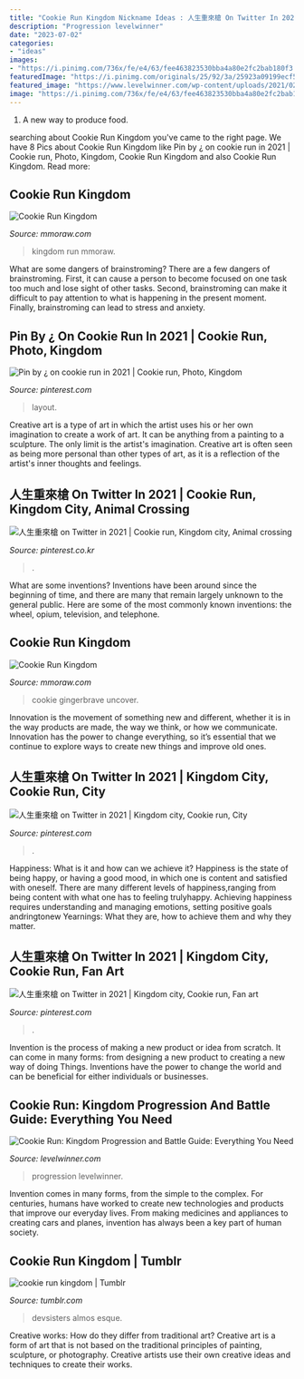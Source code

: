 ```yaml
---
title: "Cookie Run Kingdom Nickname Ideas : 人生重來槍 On Twitter In 2021"
description: "Progression levelwinner"
date: "2023-07-02"
categories:
- "ideas"
images:
- "https://i.pinimg.com/736x/fe/e4/63/fee463823530bba4a80e2fc2bab180f3.jpg"
featuredImage: "https://i.pinimg.com/originals/25/92/3a/25923a09199ecf5930101197d55acb67.jpg"
featured_image: "https://www.levelwinner.com/wp-content/uploads/2021/02/cookie-run-kingdom-revolution-800x450-1.jpg"
image: "https://i.pinimg.com/736x/fe/e4/63/fee463823530bba4a80e2fc2bab180f3.jpg"
---
```



1. A new way to produce food.

	

		
searching about Cookie Run Kingdom you've came to the right page. We have 8 Pics about Cookie Run Kingdom like Pin by ¿ on cookie run in 2021 | Cookie run, Photo, Kingdom, Cookie Run Kingdom and also Cookie Run Kingdom. Read more:
		
    
## Cookie Run Kingdom

<img loading=lazy src="http://mmoraw.com/cache/preview/c5b6c480c5cefa888377ec5c0500c51e.jpg" onerror="this.onerror=null;this.src='https://tse1.mm.bing.net/th?id=OIP.2hTvDeq54jDW5AnYvhJjJQHaEi&amp;pid=15.1';" alt="Cookie Run Kingdom">

_Source: mmoraw.com_

>kingdom run mmoraw. 

	

What are some dangers of brainstroming?
There are a few dangers of brainstroming. First, it can cause a person to become focused on one task too much and lose sight of other tasks. Second, brainstroming can make it difficult to pay attention to what is happening in the present moment. Finally, brainstroming can lead to stress and anxiety.

    
## Pin By ¿ On Cookie Run In 2021 | Cookie Run, Photo, Kingdom

<img loading=lazy src="https://i.pinimg.com/736x/fe/e4/63/fee463823530bba4a80e2fc2bab180f3.jpg" onerror="this.onerror=null;this.src='https://tse2.mm.bing.net/th?id=OIP.fsWR7qysJlC5td0uSgLLaQHaEK&amp;pid=15.1';" alt="Pin by ¿ on cookie run in 2021 | Cookie run, Photo, Kingdom">

_Source: pinterest.com_

>layout. 

	

Creative art is a type of art in which the artist uses his or her own imagination to create a work of art. It can be anything from a painting to a sculpture. The only limit is the artist's imagination. Creative art is often seen as being more personal than other types of art, as it is a reflection of the artist's inner thoughts and feelings.

    
## 人生重來槍 On Twitter In 2021 | Cookie Run, Kingdom City, Animal Crossing

<img loading=lazy src="https://i.pinimg.com/736x/f9/e8/53/f9e853b340b6a400e65443a46e061a38.jpg" onerror="this.onerror=null;this.src='https://tse2.mm.bing.net/th?id=OIP.f89iCV1po3ACNbigIwh9XgHaEK&amp;pid=15.1';" alt="人生重來槍 on Twitter in 2021 | Cookie run, Kingdom city, Animal crossing">

_Source: pinterest.co.kr_

>. 

	

What are some inventions?
Inventions have been around since the beginning of time, and there are many that remain largely unknown to the general public. Here are some of the most commonly known inventions: the wheel, opium, television, and telephone.

    
## Cookie Run Kingdom

<img loading=lazy src="http://mmoraw.com/cache/preview/d732b4d81d41e0d6be549d50f26cf4d6.jpg" onerror="this.onerror=null;this.src='https://tse2.mm.bing.net/th?id=OIP.DwiK6Vwf3HnQXiIPe3FeOwHaEd&amp;pid=15.1';" alt="Cookie Run Kingdom">

_Source: mmoraw.com_

>cookie gingerbrave uncover. 

	

Innovation is the movement of something new and different, whether it is in the way products are made, the way we think, or how we communicate. Innovation has the power to change everything, so it’s essential that we continue to explore ways to create new things and improve old ones.

    
## 人生重來槍 On Twitter In 2021 | Kingdom City, Cookie Run, City

<img loading=lazy src="https://i.pinimg.com/originals/25/92/3a/25923a09199ecf5930101197d55acb67.jpg" onerror="this.onerror=null;this.src='https://tse1.mm.bing.net/th?id=OIP.wUoO_LB1zWiqjDsAwyZMGgHaEK&amp;pid=15.1';" alt="人生重來槍 on Twitter in 2021 | Kingdom city, Cookie run, City">

_Source: pinterest.com_

>. 

	

Happiness: What is it and how can we achieve it?
Happiness is the state of being happy, or having a good mood, in which one is content and satisfied with oneself. There are many different levels of happiness,ranging from being content with what one has to feeling trulyhappy. Achieving happiness requires understanding and managing emotions, setting positive goals andringtonew Yearnings: What they are, how to achieve them and why they matter.

    
## 人生重來槍 On Twitter In 2021 | Kingdom City, Cookie Run, Fan Art

<img loading=lazy src="https://i.pinimg.com/736x/9d/05/c7/9d05c77574bcfb45605e6a0a1e2fb28f.jpg" onerror="this.onerror=null;this.src='https://tse3.mm.bing.net/th?id=OIP.8nM6sQxouj1DKtQeu_k8tgHaEK&amp;pid=15.1';" alt="人生重來槍 on Twitter in 2021 | Kingdom city, Cookie run, Fan art">

_Source: pinterest.com_

>. 

	

Invention is the process of making a new product or idea from scratch. It can come in many forms: from designing a new product to creating a new way of doing Things. Inventions have the power to change the world and can be beneficial for either individuals or businesses.

    
## Cookie Run: Kingdom Progression And Battle Guide: Everything You Need

<img loading=lazy src="https://www.levelwinner.com/wp-content/uploads/2021/02/cookie-run-kingdom-revolution-800x450-1.jpg" onerror="this.onerror=null;this.src='https://tse3.mm.bing.net/th?id=OIP.3DEEC8WWqAUgbS8oUZM-6gHaEK&amp;pid=15.1';" alt="Cookie Run: Kingdom Progression and Battle Guide: Everything You Need">

_Source: levelwinner.com_

>progression levelwinner. 

	

Invention comes in many forms, from the simple to the complex. For centuries, humans have worked to create new technologies and products that improve our everyday lives. From making medicines and appliances to creating cars and planes, invention has always been a key part of human society.

    
## Cookie Run Kingdom | Tumblr

<img loading=lazy src="https://64.media.tumblr.com/b604186f6017b3c9adb50f73491f54b7/tumblr_pz4h97iENJ1y0mxa3o1_1280.jpg" onerror="this.onerror=null;this.src='https://tse1.mm.bing.net/th?id=OIP.Xo5BsaWSlCeDqP6i-8FpiAHaDt&amp;pid=15.1';" alt="cookie run kingdom | Tumblr">

_Source: tumblr.com_

>devsisters almos esque. 

	

Creative works: How do they differ from traditional art?
Creative art is a form of art that is not based on the traditional principles of painting, sculpture, or photography. Creative artists use their own creative ideas and techniques to create their works.


